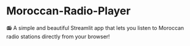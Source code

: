 # Moroccan-Radio-Player
📻 A simple and beautiful Streamlit app that lets you listen to Moroccan radio stations directly from your browser!
